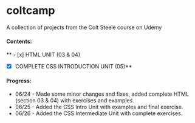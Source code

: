 # coltcamp
A collection of projects from the Colt Steele course on Udemy

#### Contents:

** - [x] HTML UNIT (03 & 04)
 - [x] COMPLETE CSS INTRODUCTION UNIT (05)**


#### Progress:

* 06/24 - Made some minor changes and fixes, added complete HTML (section 03 & 04) with exercises and examples.
* 06/25 - Added the CSS Intro Unit with examples and final exercise.
* 06/26 - Added the CSS Intermediate Unit with complete exercises.
